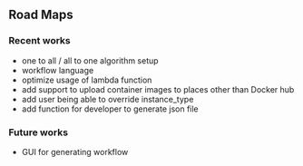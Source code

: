 ## Road Maps
### Recent works
- one to all / all to one algorithm setup
- workflow language
- optimize usage of lambda function
- add support to upload container images to places other than Docker hub
- add user being able to override instance_type
- add function for developer to generate json file

### Future works
- GUI for generating workflow